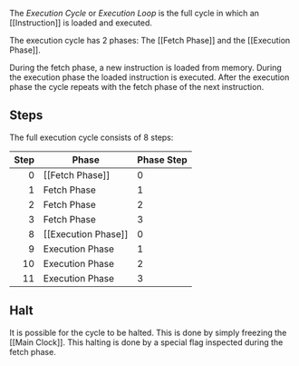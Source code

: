 The _Execution Cycle_ or _Execution Loop_ is the full cycle in which an [[Instruction]] is loaded and executed.

The execution cycle has 2 phases: The [[Fetch Phase]] and the [[Execution Phase]].

During the fetch phase, a new instruction is loaded from memory. During the execution phase the loaded instruction is executed. After the execution phase the cycle repeats with the fetch phase of the next instruction.

## Steps

The full execution cycle consists of 8 steps:

| Step | Phase               | Phase Step |
| ---: | ------------------- | ---------- |
|    0 | [[Fetch Phase]]     | 0          |
|    1 | Fetch Phase         | 1          |
|    2 | Fetch Phase         | 2          |
|    3 | Fetch Phase         | 3          |
|    8 | [[Execution Phase]] | 0          |
|    9 | Execution Phase     | 1          |
|   10 | Execution Phase     | 2          |
|   11 | Execution Phase     | 3          |

## Halt

It is possible for the cycle to be halted. This is done by simply freezing the [[Main Clock]]. This halting is done by a special flag inspected during the fetch phase.